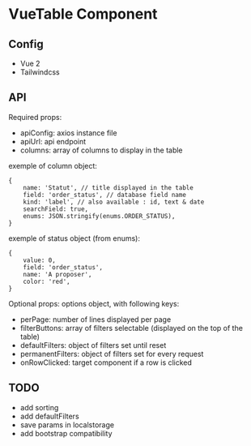 # VueTable Component

## Config

- Vue 2
- Tailwindcss

## API

Required props:
- apiConfig: axios instance file
- apiUrl: api endpoint
- columns: array of columns to display in the table

exemple of column object:
```
{
    name: 'Statut', // title displayed in the table
    field: 'order_status', // database field name
    kind: 'label', // also available : id, text & date
    searchField: true,
    enums: JSON.stringify(enums.ORDER_STATUS),
}
```

exemple of status object (from enums):
```
{
    value: 0,
    field: 'order_status',
    name: 'A proposer',
    color: 'red',
}
```

Optional props: options object, with following keys:
- perPage: number of lines displayed per page
- filterButtons: array of filters selectable (displayed on the top of the table)
- defaultFilters: object of filters set until reset
- permanentFilters: object of filters set for every request
- onRowClicked: target component if a row is clicked

## TODO

- add sorting
- add defaultFilters
- save params in localstorage
- add bootstrap compatibility
